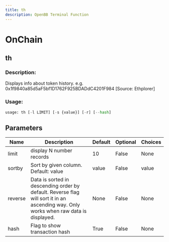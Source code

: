 ```yaml
---
title: th
description: OpenBB Terminal Function
---
```


# OnChain

## th

### Description: 

Displays info about token history. e.g. 0x1f9840a85d5aF5bf1D1762F925BDADdC4201F984 [Source: Ethplorer]

### Usage: 
```python
usage: th [-l LIMIT] [-s {value}] [-r] [--hash]
```

## Parameters

| Name | Description | Default | Optional | Choices |
| ---- | ----------- | ------- | -------- | ------- |
| limit | display N number records | 10 | False | None |
| sortby | Sort by given column. Default: value | value | False | value |
| reverse | Data is sorted in descending order by default. Reverse flag will sort it in an ascending way. Only works when raw data is displayed. | None | False | None |
| hash | Flag to show transaction hash | True | False | None |


